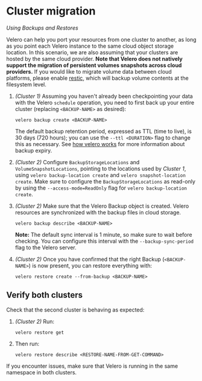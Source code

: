 # Cluster migration

*Using Backups and Restores*

Velero can help you port your resources from one cluster to another, as long as you point each Velero instance to the same cloud object storage location. In this scenario, we are also assuming that your clusters are hosted by the same cloud provider. **Note that Velero does not natively  support the migration of persistent volumes snapshots across cloud providers.** If you would like to migrate volume data between cloud platforms, please enable [restic][2], which will backup volume contents at the filesystem level.

1.  *(Cluster 1)* Assuming you haven't already been checkpointing your data with the Velero `schedule` operation, you need to first back up your entire cluster (replacing `<BACKUP-NAME>` as desired):

    ```
    velero backup create <BACKUP-NAME>
    ```

    The default backup retention period, expressed as TTL (time to live), is 30 days (720 hours); you can use the `--ttl <DURATION>` flag to change this as necessary. See [how velero works][1] for more information about backup expiry. 

1.  *(Cluster 2)* Configure `BackupStorageLocations` and `VolumeSnapshotLocations`, pointing to the locations used by *Cluster 1*, using `velero backup-location create` and `velero snapshot-location create`. Make sure to configure the `BackupStorageLocations` as read-only
    by using the `--access-mode=ReadOnly` flag for `velero backup-location create`.

1.  *(Cluster 2)* Make sure that the Velero Backup object is created. Velero resources are synchronized with the backup files in cloud storage.

    ```
    velero backup describe <BACKUP-NAME>
    ```

    **Note:** The default sync interval is 1 minute, so make sure to wait before checking. You can configure this interval with the `--backup-sync-period` flag to the Velero server.

1.  *(Cluster 2)* Once you have confirmed that the right Backup (`<BACKUP-NAME>`) is now present, you can restore everything with:

    ```
    velero restore create --from-backup <BACKUP-NAME>
    ```

## Verify both clusters

Check that the second cluster is behaving as expected:

1.  *(Cluster 2)* Run:

    ```
    velero restore get
    ```

1.  Then run:

    ```
    velero restore describe <RESTORE-NAME-FROM-GET-COMMAND>
    ```

If you encounter issues, make sure that Velero is running in the same namespace in both clusters.

[1]: how-velero-works.md#set-a-backup-to-expire
[2]: restic.md
